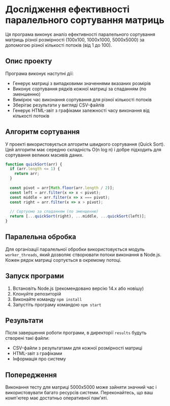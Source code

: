 # Дослідження ефективності паралельного сортування матриць

Ця програма виконує аналіз ефективності паралельного сортування матриць різної розмірності (100x100, 1000x1000, 5000x5000) за допомогою різної кількості потоків (від 1 до 100).

## Опис проекту

Програма виконує наступні дії:
- Генерує матриці з випадковими значеннями вказаних розмірів
- Виконує сортування рядків кожної матриці за спаданням (по зменшенню)
- Вимірює час виконання сортування для різної кількості потоків
- Зберігає результати у вигляді CSV-файлів
- Генерує HTML-звіт з графіками залежності часу виконання від кількості потоків

## Алгоритм сортування

У проекті використовується алгоритм швидкого сортування (Quick Sort). Цей алгоритм має середню складність O(n log n) і добре підходить для сортування великих масивів даних.

```javascript
function quickSort(arr) {
  if (arr.length <= 1) {
    return arr;
  }
  
  const pivot = arr[Math.floor(arr.length / 2)];
  const left = arr.filter(x => x < pivot);
  const middle = arr.filter(x => x === pivot);
  const right = arr.filter(x => x > pivot);
  
  // Сортуємо за спаданням (по зменшенню)
  return [...quickSort(right), ...middle, ...quickSort(left)];
}
```

## Паралельна обробка

Для організації паралельної обробки використовується модуль `worker_threads`, який дозволяє створювати потоки виконання в Node.js. Кожен рядок матриці сортується в окремому потоці.

## Запуск програми

1. Встановіть Node.js (рекомендовано версію 14.x або новішу)
2. Клонуйте репозиторій
3. Виконайте команду `npm install`
4. Запустіть програму командою `npm start`

## Результати

Після завершення роботи програми, в директорії `results` будуть створені такі файли:
- CSV-файли з результатами для кожної розмірності матриці
- HTML-звіт з графіками
- Інформація про систему

## Попередження

Виконання тесту для матриці 5000x5000 може зайняти значний час і використовувати багато ресурсів системи. Переконайтесь, що ваш комп'ютер має достатньо оперативної пам'яті.